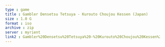 ```yaml
---
type : game
title : Gambler Densetsu Tetsuya - Kurouto Choujou Kessen (Japan)
size : 1.0 G
format : iso
archive : zip
server : myrient
link2 : Gambler%20Densetsu%20Tetsuya%20-%20Kurouto%20Choujou%20Kessen%20%28Japan%29
---
```

